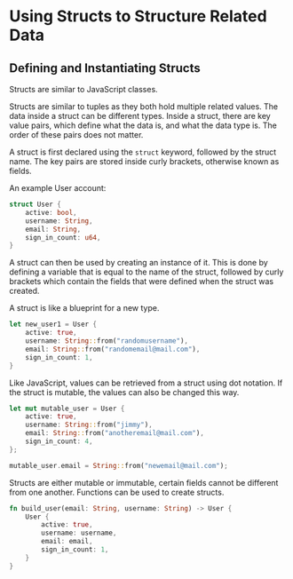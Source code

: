# Using Structs to Structure Related Data

## Defining and Instantiating Structs

Structs are similar to JavaScript classes.

Structs are similar to tuples as they both hold multiple related values. The data inside a struct can be different types. Inside a struct, there are key value pairs, which define what the data is, and what the data type is. The order of these pairs does not matter.

A struct is first declared using the `struct` keyword, followed by the struct name. The key pairs are stored inside curly brackets, otherwise known as fields.

An example User account:

```rust
struct User {
    active: bool,
    username: String,
    email: String,
    sign_in_count: u64,
}
```

A struct can then be used by creating an instance of it. This is done by defining a variable that is equal to the name of the struct, followed by curly brackets which contain the fields that were defined when the struct was created. 

A struct is like a blueprint for a new type.

```rust
let new_user1 = User {
    active: true,
    username: String::from("randomusername"),
    email: String::from("randomemail@mail.com"),
    sign_in_count: 1,
}
```

Like JavaScript, values can be retrieved from a struct using dot notation. If the struct is mutable, the values can also be changed this way.

```rust
let mut mutable_user = User {
    active: true,
    username: String::from("jimmy"),
    email: String::from("anotheremail@mail.com"),
    sign_in_count: 4,
};

mutable_user.email = String::from("newemail@mail.com");
```

Structs are either mutable or immutable, certain fields cannot be different from one another. Functions can be used to create structs.

```rust
fn build_user(email: String, username: String) -> User {
    User {
        active: true,
        username: username,
        email: email,
        sign_in_count: 1,
    }
}
```